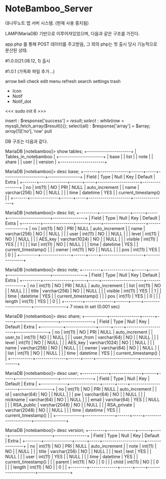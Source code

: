 # NoteBamboo_Server

대나무노트 앱 서버 시스템. (현재 사용 중지됨)

LAMP(MariaDB) 기반으로 이루어져있었으며, 다음과 같은 구조를 가진다.

app.php 를 통해 POST 데이터를 주고받음, 그 외의 php는 첫 출시 당시 기능적으로 분산된 상태.

#1.0.0(21.08.12, 1)
출시

#1.0.1
(가독화 파일 추가...)


<Drawable>
arrow
bell
check
edit
menu
refresh
search
settings
trash
</Drawable>

+ Icon
+ Notif
+ Notif_dot


<<< sudo init 6 >>>

insert : $response['success'] = $result;
select : while($row = mysqli_fetch_array($result)){};
select(all) : $response['array'] = $array;
			$array[1]['no'], '$row' pull



DB 구조는 다음과 같다.

MariaDB [notebamboo]> show tables;
+----------------------+
| Tables_in_notebamboo |
+----------------------+
| base                 |
| list                 |
| note                 |
| share                |
| user                 |
| version              |
+----------------------+


MariaDB [notebamboo]> desc base;
+-------+--------------+------+-----+---------------------+----------------+
| Field | Type         | Null | Key | Default             | Extra          |
+-------+--------------+------+-----+---------------------+----------------+
| no    | int(11)      | NO   | PRI | NULL                | auto_increment |
| name  | varchar(256) | NO   |     | NULL                |                |
| time  | datetime     | YES  |     | current_timestamp() |                |
+-------+--------------+------+-----+---------------------+----------------+


MariaDB [notebamboo]> desc list;
+---------+---------------+------+-----+---------------------+----------------+
| Field   | Type          | Null | Key | Default             | Extra          |
+---------+---------------+------+-----+---------------------+----------------+
| no      | int(11)       | NO   | PRI | NULL                | auto_increment |
| name    | varchar(256)  | NO   |     | NULL                |                |
| user    | int(11)       | NO   |     | NULL                |                |
| level   | int(11)       | NO   |     | NULL                |                |
| AES_key | varchar(1024) | NO   |     | NULL                |                |
| visible | int(11)       | YES  |     | 1                   |                |
| list    | int(11)       | NO   |     | NULL                |                |
| time    | datetime      | YES  |     | current_timestamp() |                |
| owner   | int(11)       | NO   |     | NULL                |                |
| pos     | int(11)       | YES  |     | 0                   |                |
+---------+---------------+------+-----+---------------------+----------------+


MariaDB [notebamboo]> desc note;
+---------+--------------+------+-----+---------------------+----------------+
| Field   | Type         | Null | Key | Default             | Extra          |
+---------+--------------+------+-----+---------------------+----------------+
| no      | int(11)      | NO   | PRI | NULL                | auto_increment |
| list    | int(11)      | NO   |     | NULL                |                |
| title   | varchar(256) | NO   |     | NULL                |                |
| visible | int(11)      | YES  |     | 1                   |                |
| time    | datetime     | YES  |     | current_timestamp() |                |
| pos     | int(11)      | YES  |     | 0                   |                |
| length  | int(11)      | YES  |     | 0                   |                |
+---------+--------------+------+-----+---------------------+----------------+
7 rows in set (0.001 sec)


MariaDB [notebamboo]> desc share;
+-----------+---------------+------+-----+---------------------+----------------+
| Field     | Type          | Null | Key | Default             | Extra          |
+-----------+---------------+------+-----+---------------------+----------------+
| no        | int(11)       | NO   | PRI | NULL                | auto_increment |
| user_to   | int(11)       | NO   |     | NULL                |                |
| user_from | varchar(64)   | NO   |     | NULL                |                |
| level     | int(11)       | NO   |     | NULL                |                |
| AES_key   | varchar(1024) | NO   |     | NULL                |                |
| name      | varchar(256)  | NO   |     | NULL                |                |
| owner     | varchar(64)   | NO   |     | NULL                |                |
| list      | int(11)       | NO   |     | NULL                |                |
| time      | datetime      | YES  |     | current_timestamp() |                |
+-----------+---------------+------+-----+---------------------+----------------+


MariaDB [notebamboo]> desc user;
+-------------+---------------+------+-----+---------------------+----------------+
| Field       | Type          | Null | Key | Default             | Extra          |
+-------------+---------------+------+-----+---------------------+----------------+
| no          | int(11)       | NO   | PRI | NULL                | auto_increment |
| id          | varchar(64)   | NO   |     | NULL                |                |
| pw          | varchar(64)   | NO   |     | NULL                |                |
| nickname    | varchar(64)   | NO   |     | NULL                |                |
| email       | varchar(64)   | YES  |     | NULL                |                |
| RSA_public  | varchar(2048) | NO   |     | NULL                |                |
| RSA_private | varchar(2048) | NO   |     | NULL                |                |
| time        | datetime      | YES  |     | current_timestamp() |                |
+-------------+---------------+------+-----+---------------------+----------------+


MariaDB [notebamboo]> desc version;
+--------+--------------+------+-----+---------------------+----------------+
| Field  | Type         | Null | Key | Default             | Extra          |
+--------+--------------+------+-----+---------------------+----------------+
| no     | int(11)      | NO   | PRI | NULL                | auto_increment |
| note   | int(11)      | NO   |     | NULL                |                |
| title  | varchar(256) | NO   |     | NULL                |                |
| text   | text         | YES  |     | NULL                |                |
| user   | int(11)      | YES  |     | NULL                |                |
| time   | datetime     | YES  |     | current_timestamp() |                |
| parent | int(11)      | NO   |     | 0                   |                |
| child  | int(11)      | NO   |     | 0                   |                |
| length | int(11)      | NO   |     | 0                   |                |
+--------+--------------+------+-----+---------------------+----------------+
